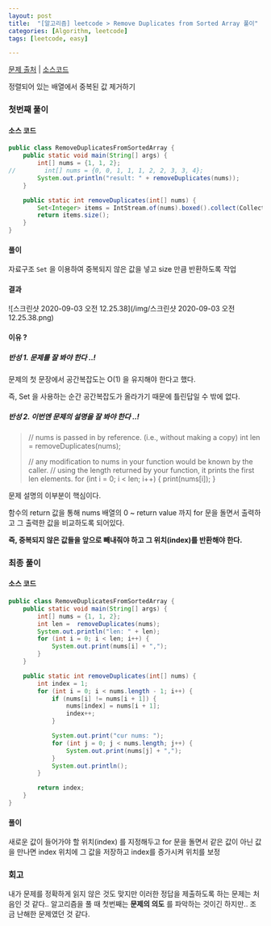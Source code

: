 ```yaml
---
layout: post
title:  "[알고리즘] leetcode > Remove Duplicates from Sorted Array 풀이"
categories: [Algorithm, leetcode]
tags: [leetcode, easy]

---
```


[문제 출처](https://leetcode.com/explore/interview/card/top-interview-questions-easy/92/array/727/) | [소스코드](https://github.com/TaeHyungK/algorithm/blob/master/src/leetcode/RemoveDuplicatesFromSortedArray.java)

정렬되어 있는 배열에서 중복된 값 제거하기





 

### 첫번째 풀이

#### 소스 코드

```java
public class RemoveDuplicatesFromSortedArray {
    public static void main(String[] args) {
        int[] nums = {1, 1, 2};
//        int[] nums = {0, 0, 1, 1, 1, 2, 2, 3, 3, 4};
        System.out.println("result: " + removeDuplicates(nums));
    }

    public static int removeDuplicates(int[] nums) {
        Set<Integer> items = IntStream.of(nums).boxed().collect(Collectors.toSet());
        return items.size();
    }
}
```



#### 풀이

자료구조 `Set` 을 이용하여 중복되지 않은 값을 넣고 size 만큼 반환하도록 작업

#### 결과

![스크린샷 2020-09-03 오전 12.25.38](/img/스크린샷 2020-09-03 오전 12.25.38.png)

#### 이유 ?

##### 반성 1. 문제를 잘 봐야 한다 ..!

문제의 첫 문장에서 공간복잡도는 O(1) 을 유지해야 한다고 했다. 

즉, Set 을 사용하는 순간 공간복잡도가 올라가기 때문에 틀린답일 수 밖에 없다.

##### 반성 2. 이번엔 문제의 설명을 잘 봐야 한다 ..!

> // nums is passed in by reference. (i.e., without making a copy)
> int len = removeDuplicates(nums);
>
> // any modification to nums in your function would be known by the caller.
> // using the length returned by your function, it prints the first len elements.
> for (int i = 0; i < len; i++) {
>     print(nums[i]);
> }

문제 설명의 이부분이 핵심이다. 

함수의 return 값을 통해 nums 배열의 0 ~ return value 까지 for 문을 돌면서 출력하고 그 출력한 값을 비교하도록 되어있다.

**즉, 중복되지 않은 값들을 앞으로 빼내줘야 하고 그 위치(index)를 반환해야 한다.**

### 최종 풀이

#### 소스 코드

```java
public class RemoveDuplicatesFromSortedArray {
    public static void main(String[] args) {
        int[] nums = {1, 1, 2};
        int len =  removeDuplicates(nums);
        System.out.println("len: " + len);
        for (int i = 0; i < len; i++) {
            System.out.print(nums[i] + ",");
        }
    }

    public static int removeDuplicates(int[] nums) {
        int index = 1;
        for (int i = 0; i < nums.length - 1; i++) {
            if (nums[i] != nums[i + 1]) {
                nums[index] = nums[i + 1];
                index++;
            }

            System.out.print("cur nums: ");
            for (int j = 0; j < nums.length; j++) {
                System.out.print(nums[j] + ",");
            }
            System.out.println();
        }

        return index;
    }
}
```

#### 풀이

새로운 값이 들어가야 할 위치(index) 를 지정해두고 for 문을 돌면서 같은 값이 아닌 값을 만나면 index 위치에 그 값을 저장하고 index를 증가시켜 위치를 보정

### 회고

내가 문제를 정확하게 읽지 않은 것도 맞지만 이러한 정답을 제출하도록 하는 문제는 처음인 것 같다.. 알고리즘을 풀 때 첫번째는 **문제의 의도** 를 파악하는 것이긴 하지만.. 조금 난해한 문제였던 것 같다.